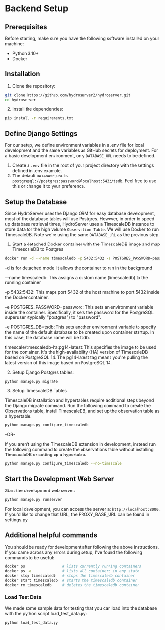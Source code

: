 # Backend Setup

## Prerequisites

Before starting, make sure you have the following software installed on your machine:

- Python 3.10+
- Docker

## Installation

1. Clone the repository:

```bash
git clone https://github.com/hydroserver2/hydroserver.git
cd hydroserver
```

2. Install the dependencies:

```bash
pip install -r requirements.txt
```

## Define Django Settings

For our setup, we define environment variables in a .env file for local development and the same variables as GitHub secrets for deployment. For a basic development environment, only `DATABASE_URL` needs to be defined.

1. Create a `.env` file in the root of your project directory with the settings defined in .env.example.
2. The default `DATABASE_URL` is `postgresql://postgres:password@localhost:5432/tsdb`. Feel free to use this or change it to your preference.

## Setup the Database

Since HydroServer uses the Django ORM for easy database development, most of the database tables will use Postgres. However, in order to speed up database retrieval times, HydroServer uses a TimescaleDB instance to store data for the high volume `Observation Table`. We will use Docker to run TimescaleDB. Note we're using the same `DATABASE_URL` as the previous step.

1. Start a detached Docker container with the TimescaleDB image and map TimescaleDB to Postgres

```bash
docker run -d --name timescaledb -p 5432:5432 -e POSTGRES_PASSWORD=password -e POSTGRES_DB=tsdb timescale/timescaledb-ha:pg14-latest
```

-d is for detached mode. It allows the container to run in the background

--name timescaledb: This assigns a custom name (timescaledb) to the running container

-p 5432:5432: This maps port 5432 of the host machine to port 5432 inside the Docker container.

-e POSTGRES_PASSWORD=password: This sets an environment variable inside the container. Specifically, it sets the password for the PostgreSQL superuser (typically "postgres") to "password".

-e POSTGRES_DB=tsdb: This sets another environment variable to specify the name of the default database to be created upon container startup. In this case, the database name will be tsdb.

timescale/timescaledb-ha:pg14-latest: This specifies the image to be used for the container. It's the high-availability (HA) version of TimescaleDB based on PostgreSQL 14. The pg14-latest tag means you're pulling the latest version of this image based on PostgreSQL 14.

2. Setup Django Postgres tables:

```bash
python manage.py migrate
```

3. Setup TimescaleDB Tables

TimescaleDB installation and hypertables require additional steps beyond the Django migrate command. Run the following command to create the Observations table, install TimescaleDB, and set up the observation table as a hypertable.

```bash
python manage.py configure_timescaledb
```

-OR-

If you aren't using the TimescaleDB extension in development, instead run the following command to create the
observations table without installing TimescaleDB or setting up a hypertable.

```bash
python manage.py configure_timescaledb --no-timescale
```

## Start the Development Web Server

Start the development web server:

```bash
python manage.py runserver
```

For local development, you can access the server at `http://localhost:8000`. If you'd like to change that URL, the PROXY_BASE_URL can be found in settings.py

## Additional helpful commands

You should be ready for development after following the above instructions. If you came across any errors during setup, I've found the following commands to be useful:

```bash
docker ps                 # lists currently running containers
docker ps -a              # lists all containers in any state
docker stop timescaledb   # stops the timescaledb container
docker start timescaledb  # starts the timescaledb container
docker rm timescaledb     # deletes the timescaledb container
```

### Load Test Data

We made some sample data for testing that you can load into the database with the python script load_test_data.py:

```bash
python load_test_data.py
```
